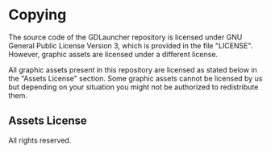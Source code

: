 # Copying
The source code of the GDLauncher repository is licensed under GNU General Public License Version 3, which is 
provided in the file "LICENSE". However, graphic assets are licensed under a different license.

All graphic assets present in this repository are licensed as stated below in the "Assets License" section.
Some graphic assets cannot be licensed by us but depending on your situation you might not be authorized to redistribute them.

## Assets License
All rights reserved.